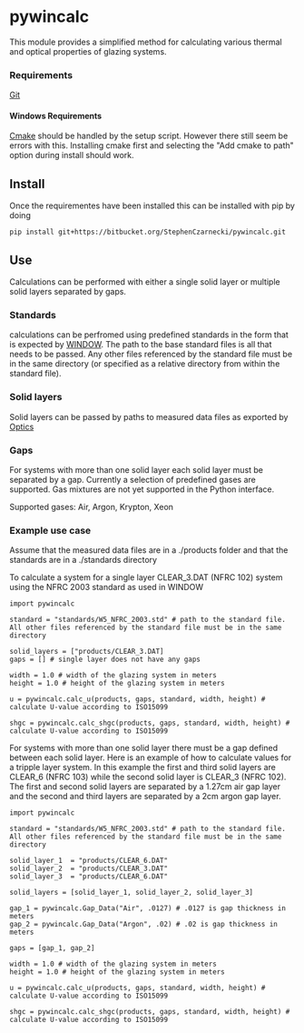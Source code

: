 # pywincalc

This module provides a simplified method for calculating various thermal and optical properties of glazing systems.


### Requirements
[Git](https://git-scm.com/)

#### Windows Requirements
[Cmake](https://cmake.org/) should be handled by the setup script.  However there still seem be errors with this.  Installing cmake first and selecting the "Add cmake to path" option during install should work.

## Install

Once the requirementes have been installed this can be installed with pip by doing

` pip install git+https://bitbucket.org/StephenCzarnecki/pywincalc.git `

## Use
Calculations can be performed with either a single solid layer or multiple solid layers separated by gaps.  

### Standards
calculations can be perfromed using predefined standards in the form that is expected by [WINDOW](https://windows.lbl.gov/software/window).  The path to the base standard files is all that needs to be passed.  Any other files referenced by the standard file must be in the same directory (or specified as a relative directory from within the standard file).

### Solid layers
Solid layers can be passed by paths to measured data files as exported by [Optics](https://windows.lbl.gov/software/optics)

### Gaps
For systems with more than one solid layer each solid layer must be separated by a gap.  Currently a selection of predefined gases are supported.  Gas mixtures are not yet supported in the Python interface.

Supported gases:  Air, Argon, Krypton, Xeon

### Example use case
Assume that the measured data files are in a ./products folder and that the standards are in a ./standards directory

To calculate a system for a single layer CLEAR_3.DAT (NFRC 102) system using the NFRC 2003 standard as used in WINDOW
```
import pywincalc

standard = "standards/W5_NFRC_2003.std" # path to the standard file.  All other files referenced by the standard file must be in the same directory

solid_layers = ["products/CLEAR_3.DAT]
gaps = [] # single layer does not have any gaps

width = 1.0 # width of the glazing system in meters
height = 1.0 # height of the glazing system in meters

u = pywincalc.calc_u(products, gaps, standard, width, height) # calculate U-value according to ISO15099

shgc = pywincalc.calc_shgc(products, gaps, standard, width, height) # calculate U-value according to ISO15099
```

For systems with more than one solid layer there must be a gap defined between each solid layer. Here is an example of how to calculate values for a tripple layer system.  In this example the first and third solid layers are CLEAR\_6 (NFRC 103) while the second solid layer is CLEAR\_3 (NFRC 102).  The first and second solid layers are separated by a 1.27cm air gap layer and the second and third layers are separated by a 2cm argon gap layer.

```
import pywincalc

standard = "standards/W5_NFRC_2003.std" # path to the standard file.  All other files referenced by the standard file must be in the same directory

solid_layer_1  = "products/CLEAR_6.DAT"
solid_layer_2  = "products/CLEAR_3.DAT"
solid_layer_3  = "products/CLEAR_6.DAT"

solid_layers = [solid_layer_1, solid_layer_2, solid_layer_3]

gap_1 = pywincalc.Gap_Data("Air", .0127) # .0127 is gap thickness in meters
gap_2 = pywincalc.Gap_Data("Argon", .02) # .02 is gap thickness in meters

gaps = [gap_1, gap_2] 

width = 1.0 # width of the glazing system in meters
height = 1.0 # height of the glazing system in meters

u = pywincalc.calc_u(products, gaps, standard, width, height) # calculate U-value according to ISO15099

shgc = pywincalc.calc_shgc(products, gaps, standard, width, height) # calculate U-value according to ISO15099
```
